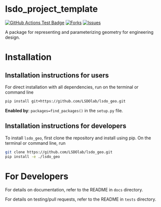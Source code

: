 # lsdo_project_template

<!---
[![Python](https://img.shields.io/pypi/pyversions/lsdo_project_template)](https://img.shields.io/pypi/pyversions/lsdo_project_template)
[![Pypi](https://img.shields.io/pypi/v/lsdo_project_template)](https://pypi.org/project/lsdo_project_template/)
[![Coveralls Badge][13]][14]
[![PyPI version][10]][11]
[![PyPI Monthly Downloads][12]][11]
-->

[![GitHub Actions Test Badge](https://github.com/LSDOlab/lsdo_project_template/actions/workflows/actions.yml/badge.svg)](https://github.com/lsdo_project_template/lsdo_project_template/actions)
[![Forks](https://img.shields.io/github/forks/LSDOlab/lsdo_project_template.svg)](https://github.com/LSDOlab/lsdo_project_template/network)
[![Issues](https://img.shields.io/github/issues/LSDOlab/lsdo_project_template.svg)](https://github.com/LSDOlab/lsdo_project_template/issues)


A package for representing and parameterizing geometry for engineering design.


# Installation

## Installation instructions for users
For direct installation with all dependencies, run on the terminal or command line
```sh
pip install git+https://github.com/LSDOlab/lsdo_geo.git
```

**Enabled by**: `packages=find_packages()` in the `setup.py` file.

## Installation instructions for developers
To install `lsdo_geo`, first clone the repository and install using pip.
On the terminal or command line, run
```sh
git clone https://github.com/LSDOlab/lsdo_geo.git
pip install -e ./lsdo_geo
```

# For Developers
For details on documentation, refer to the README in `docs` directory.

For details on testing/pull requests, refer to the README in `tests` directory.
